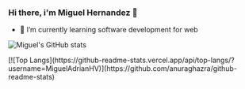 ### Hi there, i'm Miguel Hernandez 👋

- 🌱 I’m currently learning software development for web

![Miguel's GitHub stats](https://github-readme-stats.vercel.app/api?username=MiguelAdrianHV&show_icons=true&theme=tokyonight)
<div></div>
[![Top Langs](https://github-readme-stats.vercel.app/api/top-langs/?username=MiguelAdrianHV)](https://github.com/anuraghazra/github-readme-stats)
<!--
**MiguelAdrianHV/MiguelAdrianHV** is a ✨ _special_ ✨ repository because its `README.md` (this file) appears on your GitHub profile.

Here are some ideas to get you started:

- 🔭 I’m currently working on ...
- 🌱 I’m currently learning ...
- 👯 I’m looking to collaborate on ...
- 🤔 I’m looking for help with ...
- 💬 Ask me about ...
- 📫 How to reach me: ...
- 😄 Pronouns: ...
- ⚡ Fun fact: ...
-->
